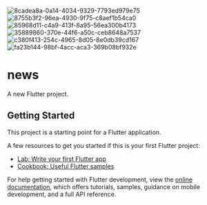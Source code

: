 ![8cadea8a-0a14-4034-9329-7793ed979e75](https://user-images.githubusercontent.com/89748085/224502318-ff6f2630-6141-471f-9446-283ac9929316.jpg)
![8755b3f2-96ea-4930-9f75-c8aef1b54ca0](https://user-images.githubusercontent.com/89748085/224502319-2ad385b6-b66a-4310-a29f-c6b37bbb32eb.jpg)
![85968d11-c4a9-413f-8a95-56ea300b4173](https://user-images.githubusercontent.com/89748085/224502321-31581020-763d-4219-9905-d5d60d22a3a9.jpg)
![35889860-370e-44f6-a50c-ceb8648a7537](https://user-images.githubusercontent.com/89748085/224502323-5d0f4488-5849-43b8-a219-8086c6cf28d1.jpg)
![c380f413-254c-4965-8d05-8e0db39cd167](https://user-images.githubusercontent.com/89748085/224502324-bdd1a945-38cd-4775-a344-7857d4e1a4ad.jpg)
![fa23b144-98bf-4acc-aca3-369b08bf932e](https://user-images.githubusercontent.com/89748085/224502325-5b7e83b5-c987-458f-a685-7f3b9bdd65e1.jpg)
# news

A new Flutter project.

## Getting Started

This project is a starting point for a Flutter application.

A few resources to get you started if this is your first Flutter project:

- [Lab: Write your first Flutter app](https://docs.flutter.dev/get-started/codelab)
- [Cookbook: Useful Flutter samples](https://docs.flutter.dev/cookbook)

For help getting started with Flutter development, view the
[online documentation](https://docs.flutter.dev/), which offers tutorials,
samples, guidance on mobile development, and a full API reference.
